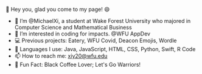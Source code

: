 👋 Hey you, glad you come to my page! 😄

- 🙆 I’m @MichaelXi, a student at Wake Forest University who majored in Computer Science and Mathematical Business
- 👀 I’m interested in coding for impacts. @WFU AppDev 
- 💻 Previous projects: Eatery, WFU Covid, Deacon Emojis, Wordle
- 🌱 Languages I use: Java, JavaScript, HTML, CSS, Python, Swift, R Code
- 📫 How to reach me: xiy20@wfu.edu
- 🙈 Fun Fact: Black Coffee Lover; Let's Go Warriors!

<!---
MichaelXi3/MichaelXi3 is a ✨ special ✨ repository because its `README.md` (this file) appears on your GitHub profile.
You can click the Preview link to take a look at your changes.
--->

